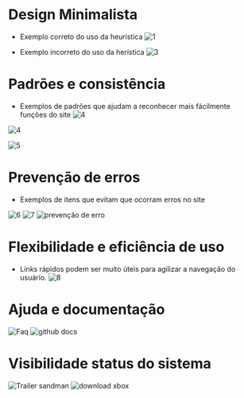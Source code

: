 # Design Minimalista

* Exemplo correto do uso da heurística
![1](https://user-images.githubusercontent.com/78803504/157870662-ca453c6a-d1df-4b44-ba1c-2e8247118f85.png)

* Exemplo incorreto do uso da herística
![3](https://user-images.githubusercontent.com/78803504/157872625-608c2aa1-823a-4257-a84a-4de657486318.png)


# Padrões e consistência

* Exemplos de padrões que ajudam a reconhecer mais fácilmente funções do site
![4](https://user-images.githubusercontent.com/78803504/157877976-a60c5922-1868-435b-af84-82e242e9e04b.png)

![4](https://user-images.githubusercontent.com/78803504/157878088-553a9282-72d8-4ecc-b313-f40574156fdf.png)

![5](https://user-images.githubusercontent.com/78803504/157878267-5e798431-2beb-4987-a815-b4043c6dbc13.png)


# Prevenção de erros

* Exemplos de itens que evitam que ocorram erros no site

![6](https://user-images.githubusercontent.com/78803504/157878842-6251b2cd-8822-4498-b720-446274edaae1.png) ![7](https://user-images.githubusercontent.com/78803504/157879271-fa4d8537-fad6-4c3a-b250-7bf35ba73de6.png)
![prevenção de erro](https://user-images.githubusercontent.com/78803504/172972040-e598e915-c054-4650-9d0b-dac0ace60ec9.png)


# Flexibilidade e eficiência de uso

* Links rápidos podem ser muito úteis para agilizar a navegação do usuário.
![8](https://user-images.githubusercontent.com/78803504/157880269-3e179f00-1c7b-4cbf-86c2-dfd62388b015.png)

# Ajuda e documentação
![Faq](https://user-images.githubusercontent.com/78803504/172972359-f7e7e02a-6aa2-4d51-aee1-ed1196b83c40.png)
![github docs](https://user-images.githubusercontent.com/78803504/172972475-b33f780e-c624-41c2-b06d-37538dacd90e.png)

# Visibilidade status do sistema
![Trailer sandman](https://user-images.githubusercontent.com/78803504/172972755-35494b69-712b-4517-a10a-cfef22a50b16.png)
![download xbox](https://user-images.githubusercontent.com/78803504/172973121-26907f75-d214-4dc7-b656-3dcde4ed5984.png)

